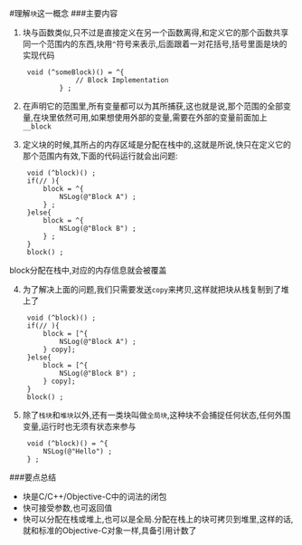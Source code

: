 #理解`块`这一概念
###主要内容
1. 块与函数类似,只不过是直接定义在另一个函数离得,和定义它的那个函数共享同一个范围内的东西,块用`^`符号来表示,后面跟着一对花括号,括号里面是块的实现代码

		
		void (^someBlock)() = ^{
					// Block Implementation
				} ;
				
2. 在声明它的范围里,所有变量都可以为其所捕获,这也就是说,那个范围的全部变量,在块里依然可用,如果想使用外部的变量,需要在外部的变量前面加上`__block`

3. 定义块的时候,其所占的内存区域是分配在栈中的,这就是所说,快只在定义它的那个范围内有效,下面的代码运行就会出问题:

		void (^block)() ;
		if(// ){
			block = ^{
				NSLog(@"Block A") ;
			} ;
		}else{
			block = ^{
				NSLog(@"Block B") ;
			} ;
		}
		block() ;
		
block分配在栈中,对应的内存信息就会被覆盖

4. 为了解决上面的问题,我们只需要发送`copy`来拷贝,这样就把块从栈复制到了堆上了

		void (^block)() ;
		if(// ){
			block = [^{
				NSLog(@"Block A") ;
			} copy];
		}else{
			block = [^{
				NSLog(@"Block B") ;
			} copy];
		}
		block() ;
		
5. 除了`栈块`和`堆块`以外,还有一类块叫做`全局块`,这种块不会捕捉任何状态,任何外围变量,运行时也无须有状态来参与

		void (^block)() = ^{
			NSLog(@"Hello") ;
		} ;
		
		
###要点总结
* 块是C/C++/Objective-C中的词法的闭包
* 快可接受参数,也可返回值
* 快可以分配在栈或堆上,也可以是全局.分配在栈上的块可拷贝到堆里,这样的话,就和标准的Objective-C对象一样,具备引用计数了
